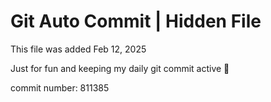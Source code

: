 # Git Auto Commit | Hidden File

This file was added Feb 12, 2025

Just for fun and keeping my daily git commit active 🤪

commit number: 811385
